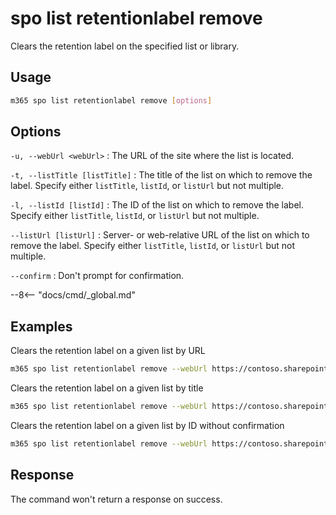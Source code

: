 # spo list retentionlabel remove

Clears the retention label on the specified list or library.

## Usage

```sh
m365 spo list retentionlabel remove [options]
```

## Options

`-u, --webUrl <webUrl>`
: The URL of the site where the list is located.

`-t, --listTitle [listTitle]`
: The title of the list on which to remove the label. Specify either `listTitle`, `listId`, or `listUrl` but not multiple.

`-l, --listId [listId]`
: The ID of the list on which to remove the label. Specify either `listTitle`, `listId`, or `listUrl` but not multiple.

`--listUrl [listUrl]`
: Server- or web-relative URL of the list on which to remove the label. Specify either `listTitle`, `listId`, or `listUrl` but not multiple.

`--confirm`
: Don't prompt for confirmation.

--8<-- "docs/cmd/_global.md"

## Examples

Clears the retention label on a given list by URL

```sh
m365 spo list retentionlabel remove --webUrl https://contoso.sharepoint.com/sites/project-x --listUrl 'Shared Documents'
```

Clears the retention label on a given list by title

```sh
m365 spo list retentionlabel remove --webUrl https://contoso.sharepoint.com/sites/project-x --listTitle 'Documents'
```

Clears the retention label on a given list by ID without confirmation

```sh
m365 spo list retentionlabel remove --webUrl https://contoso.sharepoint.com/sites/project-x --listId 'Documents' --confirm
```

## Response

The command won't return a response on success.
